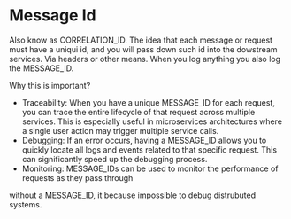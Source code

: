 # Message Id

Also know as CORRELATION_ID. The idea that each message or request must have a uniqui id, and you will pass down such id into the dowstream services. Via headers or other means. When you log anything you also log the MESSAGE_ID. 

Why this is important?

* Traceability: When you have a unique MESSAGE_ID for each request, you can trace the entire lifecycle of that request across multiple services. This is especially useful in microservices architectures where a single user action may trigger multiple service calls.
* Debugging: If an error occurs, having a MESSAGE_ID allows you to quickly locate all logs and events related to that specific request. This can significantly speed up the debugging process.
* Monitoring: MESSAGE_IDs can be used to monitor the performance of requests as they pass through

without a MESSAGE_ID, it because impossible to debug distrubuted systems.
